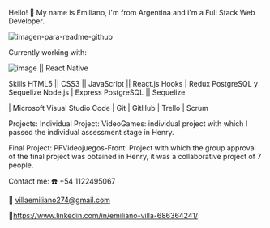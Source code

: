 Hello! 👋
My name is Emiliano, i'm from Argentina and i'm a Full Stack Web Developer.



![imagen-para-readme-github](https://github.com/e0212/e0212/assets/89527425/99445c9b-5b43-4b5b-90c5-cb16fb131610)



Currently working with:

![image](https://github.com/e0212/e0212/assets/89527425/4933570f-d75d-4e2e-940f-871c5305de68)   || React Native

Skills
HTML5 || CSS3 || JavaScript || React.js
Hooks | Redux  PostgreSQL y Sequelize Node.js | Express
PostgreSQL || Sequelize

| Microsoft Visual Studio Code | Git | GitHub
| Trello | Scrum




Projects:
Individual Project: VideoGames: individual project with which I passed the individual assessment stage in Henry.

Final Project: PFVideojuegos-Front: Project with which the group approval of the final project was obtained in Henry, it was a collaborative project of 7 people.

Contact me:
☎️ +54 1122495067

📧 villaemiliano274@gmail.com

🔗https://www.linkedin.com/in/emiliano-villa-686364241/
